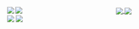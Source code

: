 <a href="#">
  <img align="left" src="https://github-readme-stats.vercel.app/api?username=1dxrpz&show_icons=true&hide_title=true&theme=dracula" />
  <img align="left" src="https://github-readme-stats.vercel.app/api/top-langs/?username=1dxrpz&layout=compact&theme=dracula" />
  
</a>

<a href="#">
  
</a>
<center>
<a href="https://github.com/1dxrpz/GibsonCore-v1.1.2">
  <img align="center" src="https://github-readme-stats.vercel.app/api/pin/?username=1dxrpz&repo=GibsonCore-v1.1.2&theme=dracula" />
</a>
<a href="https://github.com/1dxrpz/PanelsUI">
  <img align="center" src="https://github-readme-stats.vercel.app/api/pin/?username=1dxrpz&repo=PanelsUI&theme=dracula" />
</a>
</center>
<img align="center" src="https://github-readme-stats.vercel.app/api/pin/?username=1dxrpz&repo=PanelsUI&theme=dracula" />
<img align="center" src="https://dxrpz.herokuapp.com" />
